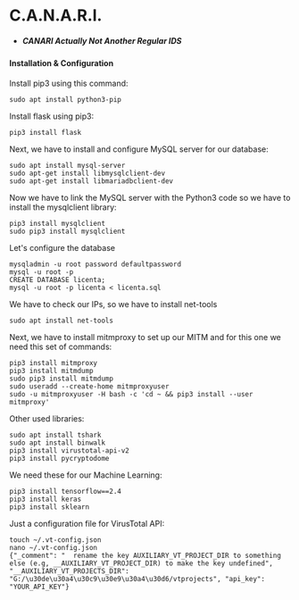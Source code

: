# C.A.N.A.R.I.

- ##### CANARI Actually Not Another Regular IDS

#### Installation & Configuration

Install pip3 using this command:

```
sudo apt install python3-pip
```

Install flask using pip3:

```
pip3 install flask
```

Next, we have to install and configure MySQL server for our database:

```
sudo apt install mysql-server
sudo apt-get install libmysqlclient-dev
sudo apt-get install libmariadbclient-dev
```

Now we have to link the MySQL server with the Python3 code so we have to install the mysqlclient library:

```
pip3 install mysqlclient
sudo pip3 install mysqlclient 
```

Let's configure the database

```
mysqladmin -u root password defaultpassword
mysql -u root -p
CREATE DATABASE licenta;
mysql -u root -p licenta < licenta.sql
```

We have to check our IPs, so we have to install net-tools

```
sudo apt install net-tools
```

Next, we have to install mitmproxy to set up our MITM and for this one we need this set of commands:

```
pip3 install mitmproxy
pip3 install mitmdump
sudo pip3 install mitmdump
sudo useradd --create-home mitmproxyuser
sudo -u mitmproxyuser -H bash -c 'cd ~ && pip3 install --user mitmproxy'
```

Other used libraries:

```
sudo apt install tshark
sudo apt install binwalk
pip3 install virustotal-api-v2
pip3 install pycryptodome
```

We need these for our Machine Learning:

```
pip3 install tensorflow==2.4
pip3 install keras
pip3 install sklearn
```

Just a configuration file for VirusTotal API:

```
touch ~/.vt-config.json
nano ~/.vt-config.json
{"_comment": "  rename the key AUXILIARY_VT_PROJECT_DIR to something else (e.g, __AUXILIARY_VT_PROJECT_DIR) to make the key undefined", "__AUXILIARY_VT_PROJECTS_DIR": "G:/\u30de\u30a4\u30c9\u30e9\u30a4\u30d6/vtprojects", "api_key": "YOUR_API_KEY"}
```

